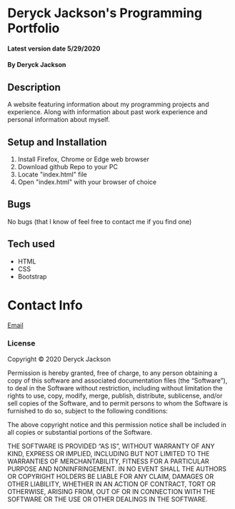 # Deryck Jackson's Programming Portfolio

#### Latest version date 5/29/2020

#### By Deryck Jackson

## Description

A website featuring information about my programming projects and experience. Along with information about past work experience and personal information about myself.

## Setup and Installation

1. Install Firefox, Chrome or Edge web browser
2. Download github Repo to your PC
3. Locate "index.html" file
4. Open "index.html" with your browser of choice

## Bugs

No bugs (that I know of feel free to contact me if you find one)

## Tech used

* HTML
* CSS
* Bootstrap

# Contact Info

[Email](mailto:dgjackson01@gmail.com)

### License

Copyright © 2020 Deryck Jackson

Permission is hereby granted, free of charge, to any person obtaining a copy of this software and associated documentation files (the “Software”), to deal in the Software without restriction, including without limitation the rights to use, copy, modify, merge, publish, distribute, sublicense, and/or sell copies of the Software, and to permit persons to whom the Software is furnished to do so, subject to the following conditions:

The above copyright notice and this permission notice shall be included in all copies or substantial portions of the Software.

THE SOFTWARE IS PROVIDED “AS IS”, WITHOUT WARRANTY OF ANY KIND, EXPRESS OR IMPLIED, INCLUDING BUT NOT LIMITED TO THE WARRANTIES OF MERCHANTABILITY, FITNESS FOR A PARTICULAR PURPOSE AND NONINFRINGEMENT. IN NO EVENT SHALL THE AUTHORS OR COPYRIGHT HOLDERS BE LIABLE FOR ANY CLAIM, DAMAGES OR OTHER LIABILITY, WHETHER IN AN ACTION OF CONTRACT, TORT OR OTHERWISE, ARISING FROM, OUT OF OR IN CONNECTION WITH THE SOFTWARE OR THE USE OR OTHER DEALINGS IN THE SOFTWARE.